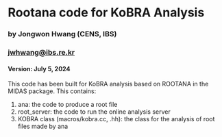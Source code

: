# Rootana code for KoBRA Analysis

### by Jongwon Hwang (CENS, IBS)
### jwhwang@ibs.re.kr

#### Version: July 5, 2024

This code has been built for KoBRA analysis based on ROOTANA in the MIDAS package. This contains:

1. ana: the code to produce a root file
2. root_server: the code to run the online analysis server
3. KOBRA class (macros/kobra.cc, .hh): the class for the analysis of root files made by ana
